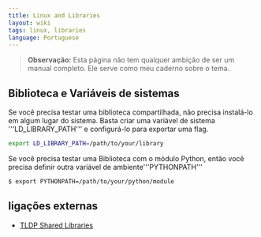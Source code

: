```yaml
---
title: Linux and Libraries
layout: wiki
tags: linux, libraries
language: Portuguese
---
```


> **Observação:** Esta página não tem qualquer ambição de ser um manual completo. Ele serve como meu caderno sobre o tema.

Biblioteca e Variáveis de sistemas
-----------------------------

Se você precisa testar uma biblioteca compartilhada, não precisa instalá-lo em algum lugar do sistema. Basta criar uma variável de sistema '''LD_LIBRARY_PATH''' e configurá-lo para exportar uma flag.

```bash
export LD_LIBRARY_PATH=/path/to/your/library
```

Se você precisa testar uma Biblioteca com o módulo Python, então você precisa definir outra variável de ambiente'''PYTHONPATH'''

```bash
$ export PYTHONPATH=/path/to/your/python/module
```

ligações externas
--------------

* [TLDP Shared Libraries](http://tldp.org/HOWTO/Program-Library-HOWTO/shared-libraries.html)
